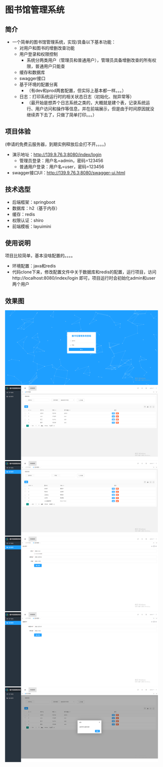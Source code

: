 # 图书馆管理系统

## 简介
- 一个简单的图书馆管理系统，实现/具备以下基本功能：
  - 对用户和图书的增删改查功能
  - 用户登录和权限控制
    - 系统分两类用户（管理员和普通用户），管理员具备增删改查的所有权限，普通用户只能查
  - 缓存和数据库
  - swagger接口
  - 基于环境的配置分离
    - （有dev和prod两套配置，但实际上基本都一样。。。）
  - 日志：打印系统运行时的相关状态日志（初始化、抛异常等）
    - （最开始是想弄个日志系统之类的，大概就是建个表，记录系统运行、用户访问和操作等信息，并在前端展示，但是由于时间原因就没继续弄下去了，只做了简单打印。。。）

## 项目体验
(申请的免费云服务器，到期实例释放后会打不开。。。。)
- 演示地址：http://139.9.76.3:8080/index/login
  - 管理员登录：用户名=admin，密码=123456
  - 普通用户登录：用户名=user，密码=123456
- swagger接口UI：http://139.9.76.3:8080/swagger-ui.html

## 技术选型
- 后端框架：springboot
- 数据库：h2（基于内存）
- 缓存：redis
- 权限认证：shiro
- 前端模板：layuimini

## 使用说明
项目比较简单，基本没啥配置的。。。。
- 环境配置：java和redis
- 代码clone下来，修改配置文件中关于数据库和redis的配置，运行项目，访问 http://localhost:8080/index/login 即可，项目运行时会初始化admin和user两个用户

## 效果图
![Image Alt Text](./images/login.png)
![Image Alt Text](./images/user.png)
![Image Alt Text](./images/book.png)
![Image Alt Text](./images/add.png)
![Image Alt Text](./images/edit.png)
![Image Alt Text](./images/authc.png)
